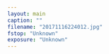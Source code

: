 ```yaml
---
layout: main
caption: ""
filename: "20171116224012.jpg"
fstop: "Unknown"
exposure: "Unknown"
---
```

